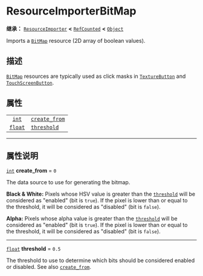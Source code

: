 <!-- ⚠ 请勿编辑本文件 ⚠ -->
<!-- 本文档使用脚本从 WeDot 引擎源码仓库生成。 -->
<!-- 生成脚本：https://github.com/WeDot-Engine/WeDot/tree/4.3/doc/tools/make_md.py； -->
<!-- 原文件：https://github.com/WeDot-Engine/WeDot/tree/4.3/doc/classes/ResourceImporterBitMap.xml。 -->

<div id="_class_resourceimporterbitmap"></div>

# ResourceImporterBitMap

**继承：** [`ResourceImporter`](class_resourceimporter.md) **<** [`RefCounted`](class_refcounted.md) **<** [`Object`](class_object.md)

Imports a [`BitMap`](class_bitmap.md) resource (2D array of boolean values).

## 描述

[`BitMap`](class_bitmap.md) resources are typically used as click masks in [`TextureButton`](class_texturebutton.md) and [`TouchScreenButton`](class_touchscreenbutton.md).

## 属性

|||
|:-:|:--|
| [`int`](class_int.md)     | [`create_from`](#class_resourceimporterbitmap_property_create_from) | ``0``   |
| [`float`](class_float.md) | [`threshold`](#class_resourceimporterbitmap_property_threshold)     | ``0.5`` |

<!-- rst-class:: classref-section-separator -->

---

## 属性说明

<div id="_class_resourceimporterbitmap_property_create_from"></div>

[`int`](class_int.md) **create_from** = ``0`` <div id="class_resourceimporterbitmap_property_create_from"></div>

The data source to use for generating the bitmap.

 **Black & White:** Pixels whose HSV value is greater than the [`threshold`](#class_resourceimporterbitmap_property_threshold) will be considered as "enabled" (bit is `true`). If the pixel is lower than or equal to the threshold, it will be considered as "disabled" (bit is `false`).

 **Alpha:** Pixels whose alpha value is greater than the [`threshold`](#class_resourceimporterbitmap_property_threshold) will be considered as "enabled" (bit is `true`). If the pixel is lower than or equal to the threshold, it will be considered as "disabled" (bit is `false`).

<!-- rst-class:: classref-item-separator -->

---

<div id="_class_resourceimporterbitmap_property_threshold"></div>

[`float`](class_float.md) **threshold** = ``0.5`` <div id="class_resourceimporterbitmap_property_threshold"></div>

The threshold to use to determine which bits should be considered enabled or disabled. See also [`create_from`](#class_resourceimporterbitmap_property_create_from).

[^virtual]: 本方法通常需要用户覆盖才能生效。
[^const]: 本方法无副作用，不会修改该实例的任何成员变量。
[^vararg]: 本方法除了能接受在此处描述的参数外，还能够继续接受任意数量的参数。
[^constructor]: 本方法用于构造某个类型。
[^static]: 调用本方法无需实例，可直接使用类名进行调用。
[^operator]: 本方法描述的是使用本类型作为左操作数的有效运算符。
[^bitfield]: 这个值是由下列位标志构成位掩码的整数。
[^void]: 无返回值。
